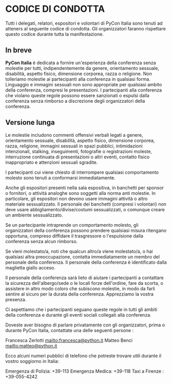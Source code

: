 # CODICE DI CONDOTTA

Tutti i delegati, relatori, espositori e volontari di PyCon Italia sono tenuti ad atteners
al seguente codice di condotta. Gli organizzatori faranno rispettare questo codice durante
tutta la manifestazione.

## In breve

**PyCon Italia** è dedicata a fornire un'esperienza della conferenza senza molestie per tutti,
indipendentemente da genere, orientamento sessuale, disabilità, aspetto fisico,
dimensione corporea, razza o religione.
Non tolleriamo molestie ai partecipanti alla conferenza in qualsiasi forma.
Linguaggio e immagini sessuali non sono appropriate per qualsiasi ambito della
conferenza, compresi le presentazioni.
I partecipanti alla conferenza che violano queste regole possono essere sanzionati o
espulsi dalla conferenza senza rimborso a discrezione degli organizzatori della conferenza.

## Versione lunga

Le molestie includono commenti offensivi verbali legati a genere, orientamento sessuale,
disabilità, aspetto fisico, dimensione corporea, razza, religione, immagini sessuali in
spazi pubblici, intimidazioni intenzionali, stalking, inseguimenti, fotografie o
registrazioni moleste, interruzione continuata di presentazioni o altri eventi,
contatto fisico inappropriato e attenzioni sessuali sgradite.

I partecipanti cui viene chiesto di interrompere qualsiasi comportamento molesto sono
tenuti a conformarsi immediatamente.

Anche gli espositori presenti nella sala espositiva, in banchetti per sponsor o fornitori,
o attività analoghe sono soggetti alla norma anti molestie. In particolare, gli espositori
non devono usare immagini attività o altro materiale sessualizzato. Il personale dei
banchetti (compresi i volontari) non deve usare abbigliamento/divise/costumi sessualizzati,
o comunque creare un ambiente sessualizzato.

Se un partecipante intraprende un comportamento molesto, gli organizzatori della conferenza
possono prendere qualsiasi misura ritengano opportuna, compreso diffidare il trasgressore o
l'espulsione dalla conferenza senza alcun rimborso.

Se vieni molestato/a, noti che qualcun altro/a viene molestato/a, o hai qualsiasi altra
preoccupazione, contatta immediatamente un membro del personale della conferenza.
Il personale della conferenza è identificato dalla maglietta giallo acceso.

Il personale della conferenza sarà lieto di aiutare i partecipanti a contattare la sicurezza
dell'albergo/sede o le locali forze dell'ordine, fare da scorta, o assistere in altro modo
coloro che subiscono molestie, in modo da farli sentire al sicuro per la durata
della conferenza. Apprezziamo la vostra presenza.

Ci aspettiamo che i partecipanti seguano queste regole in tutti gli ambiti della
conferenza e durante gli eventi sociali collegati alla conferenza.

Doveste aver bisogno di parlare privatamente con gli organizzatori, prima o durante
PyCon Italia, contattate una delle seguenti persone :

Francesca Zerlotti [mailto:francesca@python.it](francesca@python.it)
Matteo Benci [mailto:matteo@python.it](matteo@python.it)

Ecco alcuni numeri pubblici di telefono che potreste trovare utili durante il
vostro soggiorno in Italia:

Emergenza di Polizia: +39-113
Emergenza Medica: +39-118
Taxi a Firenze : +39-055-4242